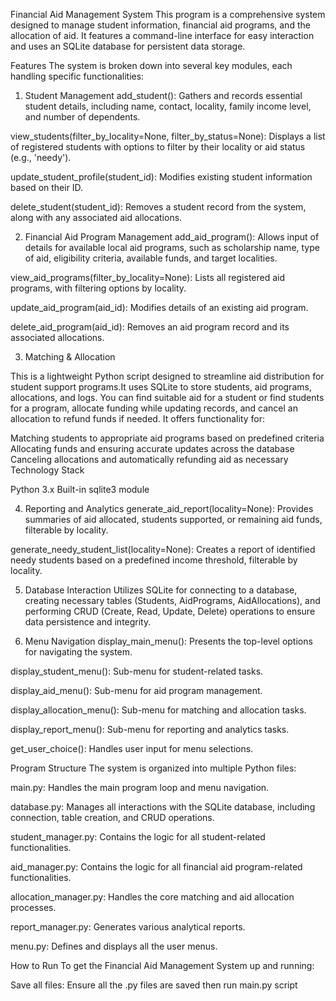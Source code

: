 Financial Aid Management System
This program is a comprehensive system designed to manage student information, financial aid programs, and the allocation of aid. It features a command-line interface for easy interaction and uses an SQLite database for persistent data storage.

Features
The system is broken down into several key modules, each handling specific functionalities:

1. Student Management
add_student(): Gathers and records essential student details, including name, contact, locality, family income level, and number of dependents.

view_students(filter_by_locality=None, filter_by_status=None): Displays a list of registered students with options to filter by their locality or aid status (e.g., 'needy').

update_student_profile(student_id): Modifies existing student information based on their ID.

delete_student(student_id): Removes a student record from the system, along with any associated aid allocations.

2. Financial Aid Program Management
add_aid_program(): Allows input of details for available local aid programs, such as scholarship name, type of aid, eligibility criteria, available funds, and target localities.

view_aid_programs(filter_by_locality=None): Lists all registered aid programs, with filtering options by locality.

update_aid_program(aid_id): Modifies details of an existing aid program.

delete_aid_program(aid_id): Removes an aid program record and its associated allocations.

3.  Matching & Allocation

This is a lightweight Python script designed to streamline aid distribution for student support programs.It uses SQLite to store students, aid programs, allocations, and logs. You can find suitable aid for a student or find students for a program, allocate funding while updating records, and cancel an allocation to refund funds if needed. It offers functionality for:

Matching students to appropriate aid programs based on predefined criteria
Allocating funds and ensuring accurate updates across the database
Canceling allocations and automatically refunding aid as necessary
Technology Stack

Python 3.x
Built-in sqlite3 module

4. Reporting and Analytics
generate_aid_report(locality=None): Provides summaries of aid allocated, students supported, or remaining aid funds, filterable by locality.

generate_needy_student_list(locality=None): Creates a report of identified needy students based on a predefined income threshold, filterable by locality.

5. Database Interaction
Utilizes SQLite for connecting to a database, creating necessary tables (Students, AidPrograms, AidAllocations), and performing CRUD (Create, Read, Update, Delete) operations to ensure data persistence and integrity.

6. Menu Navigation
display_main_menu(): Presents the top-level options for navigating the system.

display_student_menu(): Sub-menu for student-related tasks.

display_aid_menu(): Sub-menu for aid program management.

display_allocation_menu(): Sub-menu for matching and allocation tasks.

display_report_menu(): Sub-menu for reporting and analytics tasks.

get_user_choice(): Handles user input for menu selections.

Program Structure
The system is organized into multiple Python files:

main.py: Handles the main program loop and menu navigation.

database.py: Manages all interactions with the SQLite database, including connection, table creation, and CRUD operations.

student_manager.py: Contains the logic for all student-related functionalities.

aid_manager.py: Contains the logic for all financial aid program-related functionalities.

allocation_manager.py: Handles the core matching and aid allocation processes.

report_manager.py: Generates various analytical reports.

menu.py: Defines and displays all the user menus.

How to Run
To get the Financial Aid Management System up and running:

Save all files: Ensure all the .py files are saved then run main.py script
